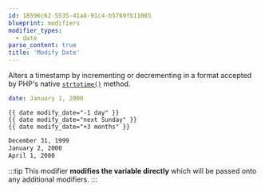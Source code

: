 ```yaml
---
id: 18596c62-5535-41a8-91c4-b5769fb11085
blueprint: modifiers
modifier_types:
  - date
parse_content: true
title: 'Modify Date'
---
```

Alters a timestamp by incrementing or decrementing in a format accepted by PHP's native [`strtotime()`](http://php.net/manual/en/function.strtotime.php) method.


```yaml
date: January 1, 2000
```

```
{{ date modify_date="-1 day" }}
{{ date modify_date="next Sunday" }}
{{ date modify_date="+3 months" }}
```

```html
December 31, 1999
January 2, 2000
April 1, 2000
```

:::tip
This modifier **modifies the variable directly** which will be passed onto any additional modifiers.
:::
